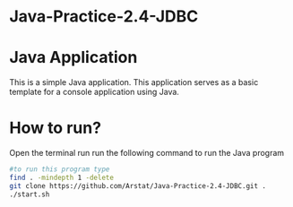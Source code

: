 # Java-Practice-2.4-JDBC
Java Application
======================
This is a simple Java application. This application serves as a basic template for a console application using Java.

# How to run?
Open the terminal run run the following command to run the Java program 

```sh
#to run this program type
find . -mindepth 1 -delete
git clone https://github.com/Arstat/Java-Practice-2.4-JDBC.git .
./start.sh
```

